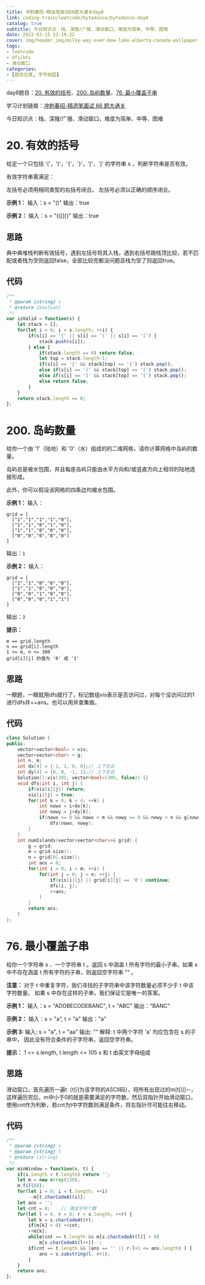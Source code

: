 ```yaml
---
title: 冲刺春招-精选笔面试66题大通关day8
link: coding-train/leetcode/bytedance/bytedance-day8
catalog: true
subtitle: 今日知识点：栈、深搜/广搜、滑动窗口，难度为简单、中等、困难
date: 2022-03-15 23:10:22
cover: img/header_img/milky-way-over-bow-lake-alberta-canada-wallpaper-for-1920x1080-63-873.jpg
tags:
- leetcode
- dfs/bfs
- 滑动窗口
categories:
- [题目记录, 字节校园]
---
```


day8题目：[20. 有效的括号](https://leetcode-cn.com/problems/valid-parentheses/)、[200. 岛屿数量](https://leetcode-cn.com/problems/number-of-islands/)、[76. 最小覆盖子串](https://leetcode-cn.com/problems/minimum-window-substring/)

学习计划链接：[冲刺春招-精选笔面试 66 题大通关](https://leetcode-cn.com/study-plan/bytedancecampus/?progress=dcmyjb3)

今日知识点：栈、深搜/广搜、滑动窗口，难度为简单、中等、困难
<!-- more -->

# 20. 有效的括号

给定一个只包括 '('，')'，'{'，'}'，'['，']' 的字符串 s ，判断字符串是否有效。

有效字符串需满足：

左括号必须用相同类型的右括号闭合。
左括号必须以正确的顺序闭合。
 
 **示例 1：**
输入：s = "()"
输出：true

**示例 2：**
输入：s = "()[]{}"
输出：true

## 思路
典中典堆栈判断有效括号，遇到左括号将其入栈，遇到右括号跟栈顶比较，若不匹配或者栈为空则返回false，全部比较完都没问题且栈为空了则返回true。
## 代码
```js
/**
 * @param {string} s
 * @return {boolean}
 */
var isValid = function(s) {
    let stack = [];
    for(let i = 0; i < s.length; ++i) {
        if(s[i] == '{' || s[i] == '(' || s[i] == '[') {
            stack.push(s[i]);
        } else {
            if(stack.length == 0) return false;
            let top = stack.length-1;
            if(s[i] == '}' && stack[top] == '{') stack.pop();
            else if(s[i] == ')' && stack[top] == '(') stack.pop();
            else if(s[i] == ']' && stack[top] == '[') stack.pop();
            else return false;
        }
    }
    return stack.length == 0;
};
```
# 200. 岛屿数量
给你一个由 '1'（陆地）和 '0'（水）组成的的二维网格，请你计算网格中岛屿的数量。

岛屿总是被水包围，并且每座岛屿只能由水平方向和/或竖直方向上相邻的陆地连接形成。

此外，你可以假设该网格的四条边均被水包围。

**示例 1：**
输入：
```
grid = [
  ["1","1","1","1","0"],
  ["1","1","0","1","0"],
  ["1","1","0","0","0"],
  ["0","0","0","0","0"]
]
```
输出：`1`

**示例 2：**
输入：
```
grid = [
  ["1","1","0","0","0"],
  ["1","1","0","0","0"],
  ["0","0","1","0","0"],
  ["0","0","0","1","1"]
]
```
输出：`3`
 

**提示：**
```
m == grid.length
n == grid[i].length
1 <= m, n <= 300
grid[i][j] 的值为 '0' 或 '1'
```
## 思路
一眼题，一眼就用dfs就行了，标记数组vis表示是否访问过，对每个没访问过的1进行dfs并++ans。也可以用并查集做。

## 代码
```cpp
class Solution {
public:
    vector<vector<bool> > vis;
    vector<vector<char> > g;
    int n, m;
    int dx[4] = {-1, 1, 0, 0};// 上下左右
    int dy[4] = {0, 0, -1, 1};// 上下左右
    Solution():vis(305, vector<bool>(305, false)) {}
    void dfs(int i, int j) {
        if(vis[i][j]) return;
        vis[i][j] = true;
        for(int k = 0; k < 4; ++k) {
            int nowx = i+dx[k];
            int nowy = j+dy[k];
            if(nowx >= 0 && nowx < m && nowy >= 0 && nowy < n && g[nowx][nowy] == '1') 
                dfs(nowx, nowy); 
        }
    }
    int numIslands(vector<vector<char>>& grid) {
        g = grid;
        m = grid.size();
        n = grid[0].size();
        int ans = 0;
        for(int i = 0; i < m; ++i) {
            for(int j = 0; j < n; ++j) {
                if(vis[i][j] || grid[i][j] == '0') continue;
                dfs(i, j);
                ++ans;
            }
        }
        return ans;
    }
};
```


# 76. 最小覆盖子串


给你一个字符串 s 、一个字符串 t 。返回 s 中涵盖 t 所有字符的最小子串。如果 s 中不存在涵盖 t 所有字符的子串，则返回空字符串 "" 。

**注意：**
对于 t 中重复字符，我们寻找的子字符串中该字符数量必须不少于 t 中该字符数量。
如果 s 中存在这样的子串，我们保证它是唯一的答案。

**示例 1：**
输入：s = "ADOBECODEBANC", t = "ABC"
输出："BANC"

**示例 2：**
输入：s = "a", t = "a"
输出："a"

**示例 3:**
输入: s = "a", t = "aa"
输出: ""
解释: t 中两个字符 'a' 均应包含在 s 的子串中，
因此没有符合条件的子字符串，返回空字符串。
 

**提示：**
1 <= s.length, t.length <= 105
s 和 t 由英文字母组成
## 思路
滑动窗口，首先遍历一遍t（t[i]为该字符的ASCII码），将所有出现过的m[t[i]]--，这样遍历完后，m中小于0的就是需要满足的字符数，然后双指针开始滑动窗口，使用cnt作为判断，若cnt为t中字符数则满足条件，将左指针尽可能往右移动。
## 代码
```js
/**
 * @param {string} s
 * @param {string} t
 * @return {string}
 */
var minWindow = function(s, t) {
    if(s.length < t.length) return '';
    let m = new Array(130);
    m.fill(0);
    for(let i = 0; i < t.length; ++i) 
        --m[t.charCodeAt(i)];
    let ans = '';
    let cnt = 0;    // 满足字符个数
    for(let l = 0, r = 0; r < s.length; ++r) {
        let k = s.charCodeAt(r);
        if(m[k] < 0) ++cnt;
        ++m[k];
        while(cnt == t.length && m[s.charCodeAt(l)] > 0) 
            m[s.charCodeAt(l++)]--;
        if(cnt == t.length && (ans == '' || r-l+1 <= ans.length) ) {
            ans = s.substring(l, r+1);
        }
    }
    return ans;
};
```
